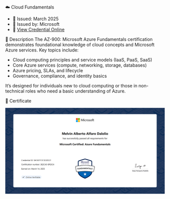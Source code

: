 ☁️ Cloud Fundamentals
- 📅 Issued: March 2025
- 📜 Issued by: Microsoft
- 🔗 [View Credential Online](https://learn.microsoft.com/api/credentials/share/en-us/MelvinAlfaroDalolio-8357/9A16FFF3F3D30531?sharingId)

📝 Description
The AZ-900: Microsoft Azure Fundamentals certification demonstrates foundational knowledge of cloud concepts and Microsoft Azure services. Key topics include:
- Cloud computing principles and service models (IaaS, PaaS, SaaS)
- Core Azure services (compute, networking, storage, databases)
- Azure pricing, SLAs, and lifecycle
- Governance, compliance, and identity basics

It’s designed for individuals new to cloud computing or those in non-technical roles who need a basic understanding of Azure.

📎 Certificate

![AZ-900 Certificate](./certificate.png)